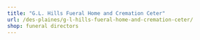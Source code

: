 ```yaml
---
title: "G.L. Hills Fueral Home and Cremation Ceter"
url: /des-plaines/g-l-hills-fueral-home-and-cremation-ceter/
shop: funeral directors
---
```

